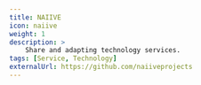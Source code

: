 ```yaml
---
title: NAIIVE
icon: naiive
weight: 1
description: >
    Share and adapting technology services.
tags: [Service, Technology]
externalUrl: https://github.com/naiiveprojects
---
```

